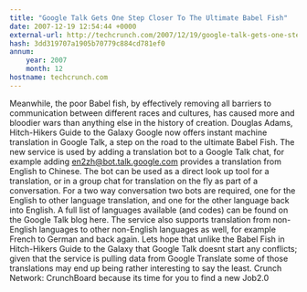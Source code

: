 ```yaml
---
title: "Google Talk Gets One Step Closer To The Ultimate Babel Fish"
date: 2007-12-19 12:54:44 +0000
external-url: http://techcrunch.com/2007/12/19/google-talk-gets-one-step-closer-to-the-ultimate-babel-fish/
hash: 3dd319707a1905b70779c884cd781ef0
annum:
    year: 2007
    month: 12
hostname: techcrunch.com
---
```


Meanwhile, the poor Babel fish, by effectively removing all barriers to communication between different races and cultures, has caused more and bloodier wars than anything else in the history of creation. Douglas Adams, Hitch-Hikers Guide to the Galaxy  Google now offers instant machine translation in Google Talk, a step on the road to the ultimate Babel Fish.   The new service is used by adding a translation bot to a Google Talk chat, for example adding en2zh@bot.talk.google.com provides a translation from English to Chinese. The bot can be used as a direct look up tool for a translation, or in a group chat for translation on the fly as part of a conversation. For a two way conversation two bots are required, one for the English to other language translation, and one for the other language back into English.   A full list of languages available (and codes) can be found on the Google Talk blog here. The service also supports translation from non-English languages to other non-English languages as well, for example French to German and back again.  Lets hope that unlike the Babel Fish in Hitch-Hikers Guide to the Galaxy that Google Talk doesnt start any conflicts; given that the service is pulling data from Google Translate some of those translations may end up being rather interesting to say the least. Crunch Network:  CrunchBoard because its time for you to find a new Job2.0
